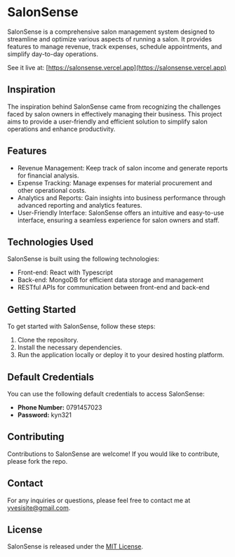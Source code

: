 # SalonSense

SalonSense is a comprehensive salon management system designed to streamline and optimize various aspects of running a salon. It provides features to manage revenue, track expenses, schedule appointments, and simplify day-to-day operations.

See it live at: [https://salonsense.vercel.app](https://salonsense.vercel.app)

## Inspiration

The inspiration behind SalonSense came from recognizing the challenges faced by salon owners in effectively managing their business. This project aims to provide a user-friendly and efficient solution to simplify salon operations and enhance productivity.

## Features

- Revenue Management: Keep track of salon income and generate reports for financial analysis.
- Expense Tracking: Manage expenses for material procurement and other operational costs.
- Analytics and Reports: Gain insights into business performance through advanced reporting and analytics features.
- User-Friendly Interface: SalonSense offers an intuitive and easy-to-use interface, ensuring a seamless experience for salon owners and staff.

## Technologies Used

SalonSense is built using the following technologies:

- Front-end: React with Typescript
- Back-end: MongoDB for efficient data storage and management
- RESTful APIs for communication between front-end and back-end

## Getting Started

To get started with SalonSense, follow these steps:

1. Clone the repository.
2. Install the necessary dependencies.
3. Run the application locally or deploy it to your desired hosting platform.

## Default Credentials

You can use the following default credentials to access SalonSense:

- **Phone Number:** 0791457023
- **Password:** kyn321

## Contributing

Contributions to SalonSense are welcome! If you would like to contribute, please fork the repo.

## Contact

For any inquiries or questions, please feel free to contact me at [yvesisite@gmail.com](mailto:yvesisite@gmail.com).

## License

SalonSense is released under the [MIT License](LICENSE).
